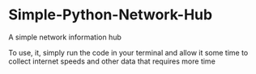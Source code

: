 # Simple-Python-Network-Hub
A simple network information hub

To use, it, simply run the code in your terminal and allow it some time to collect internet speeds and other data that requires more time

